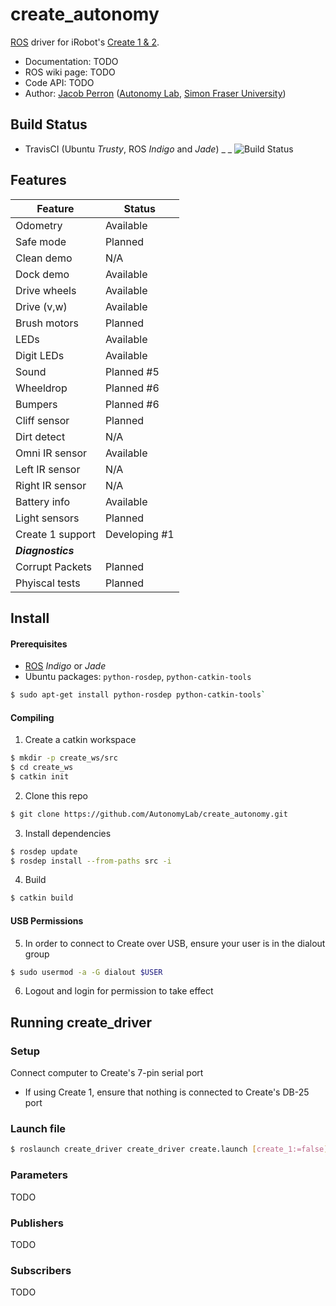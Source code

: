 # create_autonomy

[ROS](http://ros.org) driver for iRobot's [Create 1 & 2](http://www.irobot.com/About-iRobot/STEM/Create-2.aspx).

* Documentation: TODO
* ROS wiki page: TODO [](http://wiki.ros.org/create_autonomy)
* Code API: TODO 
* Author: [Jacob Perron](http://jacobperron.ca) ([Autonomy Lab](http://autonomylab.org), [Simon Fraser University](http://www.sfu.ca))

## Build Status
* TravisCI (Ubuntu _Trusty_, ROS _Indigo_ and _Jade_) _   _ ![Build Status](https://api.travis-ci.org/AutonomyLab/create_autonomy.svg?branch=master)

## Features

|  Feature      |  Status       |
|---------------|---------------|
|  Odometry     | Available     |
|  Safe mode    | Planned       |
|  Clean demo   | N/A       |    
|  Dock demo    | Available     |
|  Drive wheels | Available     |
|  Drive (v,w)  | Available     |
|  Brush motors | Planned       |
|  LEDs         | Available     |
|  Digit LEDs   | Available     |
|  Sound        | Planned #5      |
|  Wheeldrop    | Planned #6      |
|  Bumpers      | Planned #6      |
|  Cliff sensor | Planned       |
|  Dirt detect  | N/A       |    
|Omni IR sensor | Available     |
| Left IR sensor| N/A       |    
|Right IR sensor| N/A       |    
|  Battery info | Available     |
|  Light sensors| Planned       |
|Create 1 support| Developing #1   |
| **_Diagnostics_** |           |
|Corrupt Packets| Planned       |
| Phyiscal tests| Planned       |



## Install

#### Prerequisites 

* [ROS](http://wiki.ros.org/ROS/Installation) _Indigo_ or _Jade_
* Ubuntu packages: `python-rosdep`, `python-catkin-tools`

```bash
$ sudo apt-get install python-rosdep python-catkin-tools`
```

#### Compiling

1. Create a catkin workspace
``` bash
$ mkdir -p create_ws/src
$ cd create_ws
$ catkin init
```
2. Clone this repo
```bash
$ git clone https://github.com/AutonomyLab/create_autonomy.git
```
3. Install dependencies
```bash
$ rosdep update
$ rosdep install --from-paths src -i
```
4. Build
```bash
$ catkin build
```
#### USB Permissions
5. In order to connect to Create over USB, ensure your user is in the dialout group
```bash
$ sudo usermod -a -G dialout $USER
```
6. Logout and login for permission to take effect

## Running create_driver

### Setup

Connect computer to Create's 7-pin serial port
  - If using Create 1, ensure that nothing is connected to Create's DB-25 port

### Launch file

```bash
$ roslaunch create_driver create_driver create.launch [create_1:=false]
```

### Parameters
TODO

### Publishers
TODO

### Subscribers
TODO

